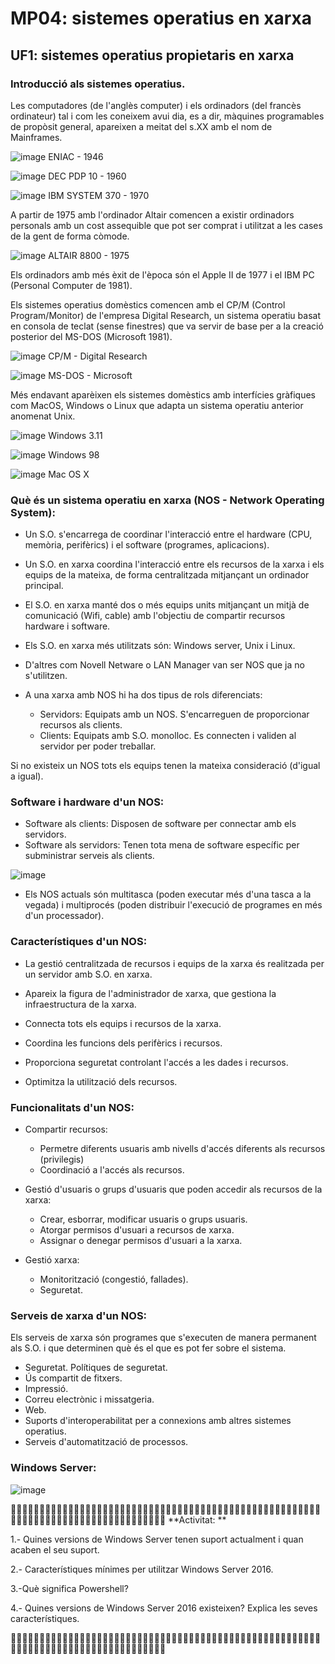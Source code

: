 # MP04: sistemes operatius en xarxa

## UF1: sistemes operatius propietaris en xarxa

### Introducció als sistemes operatius.

Les computadores (de l'anglès computer) i els ordinadors (del francès ordinateur) tal i com les coneixem avui dia, es a dir, màquines programables de propòsit general, apareixen a meitat del s.XX amb el nom de Mainframes.

![image](https://github.com/XaSaFa/MP04/assets/110727546/a23ed4be-c847-4b68-8627-e0586ce7b624)
ENIAC - 1946

![image](https://github.com/XaSaFa/MP04/assets/110727546/a5501ba8-3637-4add-95fa-ca41172558b8)
DEC PDP 10 - 1960

![image](https://github.com/XaSaFa/MP04/assets/110727546/d9c1294c-f457-4601-be0a-abad2056a5c2)
IBM SYSTEM 370 - 1970

A partir de 1975 amb l'ordinador Altair comencen a existir ordinadors personals amb un cost assequible que pot ser comprat i utilitzat a les cases de la gent de forma còmode.

![image](https://github.com/XaSaFa/MP04/assets/110727546/11c8646d-d70e-414e-8dcd-715cf94cc3a6)
ALTAIR 8800 - 1975

Els ordinadors amb més èxit de l'època són el Apple II de 1977 i el IBM PC (Personal Computer de 1981).

Els sistemes operatius domèstics comencen amb el CP/M (Control Program/Monitor) de l'empresa Digital Research, un sistema operatiu basat en consola de teclat (sense finestres) que va servir de base per a la creació posterior del MS-DOS (Microsoft 1981).

![image](https://github.com/XaSaFa/MP04/assets/110727546/9ad71e59-c0c4-4567-a057-d85f5d2e9e1c)
CP/M - Digital Research

![image](https://github.com/XaSaFa/MP04/assets/110727546/bf0688fc-2379-4e38-b2aa-68f081a33b0f)
MS-DOS - Microsoft

Més endavant aparèixen els sistemes domèstics amb interfícies gràfiques com MacOS, Windows o Linux que adapta un sistema operatiu anterior anomenat Unix.

![image](https://github.com/XaSaFa/MP04/assets/110727546/563ff35d-ea5f-43fc-b461-92ce674e0360)
Windows 3.11

![image](https://github.com/XaSaFa/MP04/assets/110727546/8edd95dd-1932-42b2-ab7b-5b92e81ae146)
Windows 98

![image](https://github.com/XaSaFa/MP04/assets/110727546/3efc4806-2c66-4119-af16-1d481fc5d891)
Mac OS X

### Què és un sistema operatiu en xarxa (NOS - Network Operating System):

- Un S.O. s'encarrega de coordinar l'interacció entre el hardware (CPU, memòria, perifèrics) i el software (programes, aplicacions).

- Un S.O. en xarxa coordina l'interacció entre els recursos de la xarxa i els equips de la mateixa, de forma centralitzada mitjançant un ordinador principal.

- El S.O. en xarxa manté dos o més equips units mitjançant un mitjà de comunicació (Wifi, cable) amb l'objectiu de compartir recursos hardware i software.

- Els S.O. en xarxa més utilitzats són: Windows server, Unix i Linux.

- D'altres com Novell Netware o LAN Manager van ser NOS que ja no s'utilitzen.

- A una xarxa amb NOS hi ha dos tipus de rols diferenciats:
  - Servidors: Equipats amb un NOS. S'encarreguen de proporcionar recursos als clients.
  - Clients: Equipats amb S.O. monolloc. Es connecten i validen al servidor per poder treballar.

 Si no existeix un NOS tots els equips tenen la mateixa consideració (d'igual a igual).

### Software i hardware d'un NOS:

- Software als clients: Disposen de software per connectar amb els servidors.
- Software als servidors: Tenen tota mena de software específic per subministrar serveis als clients.

![image](https://github.com/XaSaFa/MP04/assets/110727546/3b1c2419-bee8-4934-ba9c-e07854585d5a)

- Els NOS actuals són multitasca (poden executar més d'una tasca a la vegada) i multiprocés (poden distribuir l'execució de programes en més d'un processador).

### Característiques d'un NOS:

- La gestió centralitzada de recursos i equips de la xarxa és realitzada per un servidor amb S.O. en xarxa.

- Apareix la figura de l'administrador de xarxa, que gestiona la
infraestructura de la xarxa.

- Connecta tots els equips i recursos de la xarxa.
  
- Coordina les funcions dels perifèrics i recursos.

- Proporciona seguretat controlant l'accés a les dades i recursos.

- Optimitza la utilització dels recursos.

### Funcionalitats d'un NOS:

- Compartir recursos:
  - Permetre diferents usuaris amb nivells d'accés diferents als recursos (privilegis)
  - Coordinació a l'accés als recursos.

- Gestió d'usuaris o grups d'usuaris que poden accedir als recursos de la xarxa:
  - Crear, esborrar, modificar usuaris o grups usuaris.
  - Atorgar permisos d'usuari a recursos de xarxa.
  - Assignar o denegar permisos d'usuari a la xarxa.

- Gestió xarxa:
  - Monitorització (congestió, fallades).
  - Seguretat.

### Serveis de xarxa d'un NOS:

Els serveis de xarxa són programes que s'executen de manera permanent als S.O. i que determinen què és el que es pot fer sobre el sistema.

- Seguretat. Polítiques de seguretat.
- Ús compartit de fitxers.
- Impressió.
- Correu electrònic i missatgeria.
- Web.
- Suports d'interoperabilitat per a connexions amb altres sistemes operatius.
- Serveis d'automatització de processos.

### Windows Server:

![image](https://github.com/XaSaFa/MP04/assets/110727546/40c274e7-8c18-4c6b-92ed-92bdf67d6c3b)

🕵🏼‍♂️🕵🏼‍♂️🕵🏼‍♂️🕵🏼‍♂️🕵🏼‍♂️🕵🏼‍♂️🕵🏼‍♂️🕵🏼‍♂️🕵🏼‍♂️🕵🏼‍♂️🕵🏼‍♂️🕵🏼‍♂️🕵🏼‍♂️🕵🏼‍♂️🕵🏼‍♂️🕵🏼‍♂️🕵🏼‍♂️🕵🏼‍♂️🕵🏼‍♂️🕵🏼‍♂️🕵🏼‍♂️🕵🏼‍♂️🕵🏼‍♂️🕵🏼‍♂️🕵🏼‍♂️🕵🏼‍♂️🕵🏼‍♂️
**Activitat: **

1.- Quines versions de Windows Server tenen suport actualment i quan acaben el seu suport.

2.- Característiques mínimes per utilitzar Windows Server 2016.

3.-Què significa Powershell?

4.- Quines versions de Windows Server 2016 existeixen? Explica les seves característiques.

🕵🏼‍♂️🕵🏼‍♂️🕵🏼‍♂️🕵🏼‍♂️🕵🏼‍♂️🕵🏼‍♂️🕵🏼‍♂️🕵🏼‍♂️🕵🏼‍♂️🕵🏼‍♂️🕵🏼‍♂️🕵🏼‍♂️🕵🏼‍♂️🕵🏼‍♂️🕵🏼‍♂️🕵🏼‍♂️🕵🏼‍♂️🕵🏼‍♂️🕵🏼‍♂️🕵🏼‍♂️🕵🏼‍♂️🕵🏼‍♂️🕵🏼‍♂️🕵🏼‍♂️🕵🏼‍♂️🕵🏼‍♂️🕵🏼‍♂️

